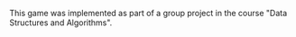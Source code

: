 This game was implemented as part of a group project in the course "Data Structures and Algorithms".
